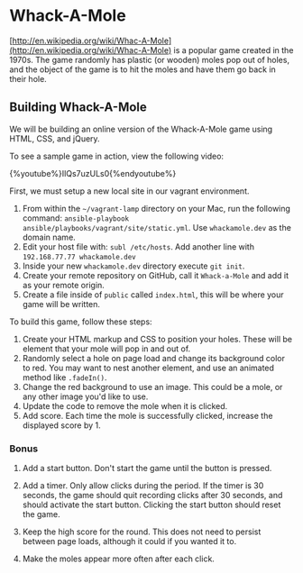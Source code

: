 # Whack-A-Mole

[http://en.wikipedia.org/wiki/Whac-A-Mole](http://en.wikipedia.org/wiki/Whac-A-Mole) is a popular game created in the 1970s.  The game randomly has plastic (or wooden) moles pop out of holes, and the object of the game is to hit the moles and have them go back in their hole.

## Building Whack-A-Mole

We will be building an online version of the Whack-A-Mole game using HTML, CSS, and jQuery.

To see a sample game in action, view the following video:

{%youtube%}IlQs7uzULs0{%endyoutube%}

First, we must setup a new local site in our vagrant environment.

1. From within the `~/vagrant-lamp` directory on your Mac, run the following command: `ansible-playbook ansible/playbooks/vagrant/site/static.yml`. Use `whackamole.dev` as the domain name.
1. Edit your host file with: `subl /etc/hosts`. Add another line with `192.168.77.77 whackamole.dev `
1. Inside your new `whackamole.dev` directory execute `git init`.
1. Create your remote repository on GitHub, call it `Whack-a-Mole` and add it as your remote origin.
1. Create a file inside of `public` called `index.html`, this will be where your game will be written.

To build this game, follow these steps:

1. Create your HTML markup and CSS to position your holes.  These will be element that your mole will pop in and out of.
1. Randomly select a hole on page load and change its background color to red. You may want to nest another element, and use an animated method like `.fadeIn()`.
1. Change the red background to use an image.  This could be a mole, or any other image you'd like to use.
1. Update the code to remove the mole when it is clicked.
1. Add score.  Each time the mole is successfully clicked, increase the displayed score by 1.

### Bonus

1. Add a start button.  Don't start the game until the button is pressed.

1. Add a timer. Only allow clicks during the period.  If the timer is 30 seconds, the game should quit recording clicks after 30 seconds, and should activate the start button.  Clicking the start button should reset the game.

1. Keep the high score for the round.  This does not need to persist between page loads, although it could if you wanted it to.

1. Make the moles appear more often after each click.
